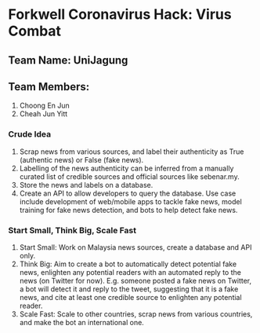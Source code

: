 # Forkwell Coronavirus Hack: Virus Combat

## Team Name: UniJagung

## Team Members:
1. Choong En Jun
2. Cheah Jun Yitt

### Crude Idea
1. Scrap news from various sources, and label their authenticity as True (authentic news) or False (fake news).
2. Labelling of the news authenticity can be inferred from a manually curated list of credible sources and official sources like sebenar.my.
3. Store the news and labels on a database.
4. Create an API to allow developers to query the database. Use case include development of web/mobile apps to tackle fake news, model training for fake news detection, and bots to help detect fake news.

### Start Small, Think Big, Scale Fast
1. Start Small: Work on Malaysia news sources, create a database and API only.
2. Think Big: Aim to create a bot to automatically detect potential fake news, enlighten any potential readers with an automated reply to the news (on Twitter for now). E.g. someone posted a fake news on Twitter, a bot will detect it and reply to the tweet, suggesting that it is a fake news, and cite at least one credible source to enlighten any potential reader.
3. Scale Fast: Scale to other countries, scrap news from various countries, and make the bot an international one.
